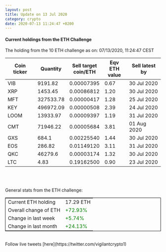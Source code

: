 ```yaml
---
layout: post
title: Update on 13 Jul 2020
category: crypto
date: 2020-07-13 11:24:47 +0200
---
```

<!-- Global site tag (gtag.js) - Google Analytics -->
<script async src="https://www.googletagmanager.com/gtag/js?id=UA-103831149-5"></script>
<script>
  window.dataLayer = window.dataLayer || [];
  function gtag(){dataLayer.push(arguments);}
  gtag('js', new Date());

  gtag('config', 'UA-103831149-5');
</script>


#### Current holdings from the ETH Challenge

The holding from the 10 ETH challenge as on: 07/13/2020, 11:24:47 CEST

|Coin ticker|Quantity|Sell target<br>coin/ETH|Eqv ETH<br>value|Sell latest by|
|-----------|--------|-----------|-----------|--------------|
VIB|9191.82|  0.00007395|0.67|30 Jul 2020|
XRP|1453.45|  0.00086812|1.20|30 Jul 2020|
MFT|327533.78|  0.00000417|1.28|25 Jul 2020|
KEY|496972.09|  0.00000508|2.39|24 Jul 2020|
LOOM|13933.97|  0.00009397|1.19|31 Jul 2020|
CMT|71946.22|  0.00005684|3.81|01 Aug 2020|
GXS|684.1|  0.00225540|1.44|30 Jul 2020|
EOS|286.82|  0.01149120|3.11|31 Jul 2020|
QKC|46279.6|  0.00003174|1.32|30 Jul 2020|
LTC|4.83|  0.19162500|0.90|23 Jul 2020|

<br>
<br>
<br>
General stats from the ETH challenge:

<table style="border:1px solid black;margin-left:auto;margin-right:auto;">
	<tbody>
	<tr>
		<td>Current ETH holding</td>
		<td>     17.29 ETH</td>
	</tr>
	<tr>
		<td>Overall change of ETH</td>
		<td><font color="green">+72.93%</font></td>
	</tr>
	<tr>
		<td>Change in last week</td>
		<td><font color="green">+5.74%</font></td>
	</tr>
	<tr>
		<td>Change in last month</td>
		<td><font color="green">+24.13%</font></td>
	</tr>
	</tbody>
</table>

<br>
Follow live tweets [here](https://twitter.com/vigilantcrypto1)
<br>
<br>